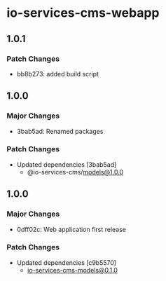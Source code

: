 # io-services-cms-webapp

## 1.0.1

### Patch Changes

- bb8b273: added build script

## 1.0.0

### Major Changes

- 3bab5ad: Renamed packages

### Patch Changes

- Updated dependencies [3bab5ad]
  - @io-services-cms/models@1.0.0

## 1.0.0

### Major Changes

- 0dff02c: Web application first release

### Patch Changes

- Updated dependencies [c9b5570]
  - io-services-cms-models@0.1.0
